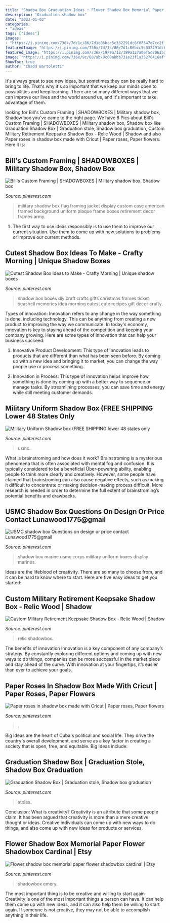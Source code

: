 ```yaml
---
title: "Shadow Box Graduation Ideas : Flower Shadow Box Memorial Paper Flower Shadowbox Cardinal"
description: "Graduation shadow box"
date: "2023-01-02"
categories:
- "ideas"
tags: ["ideas"]
images:
- "https://i.pinimg.com/736x/7d/1c/86/7d1c86bcc5c332291dc6f8f547e7cc2f.jpg"
featuredImage: "https://i.pinimg.com/736x/7d/1c/86/7d1c86bcc5c332291dc6f8f547e7cc2f.jpg"
featured_image: "https://i.pinimg.com/736x/19/9a/12/199a127a0ef5d20625a7f06da1f78a03--marine-corps-shadow-box.jpg"
image: "https://i.pinimg.com/736x/9c/60/ab/9c60abbb731e23f1a35276416affa161.jpg"
ShowToc: true
author: "Chadd Bartoletti"
---
```



It's always great to see new ideas, but sometimes they can be really hard to bring to life. That's why it's so important that we keep our minds open to possibilities and keep learning. There are so many different ways that we can improve our lives and the world around us, and it's important to take advantage of them.

	

		
looking for Bill&#039;s Custom Framing | SHADOWBOXES | Military shadow box, Shadow box you've came to the right page. We have 8 Pics about Bill&#039;s Custom Framing | SHADOWBOXES | Military shadow box, Shadow box like Graduation Shadow Box | Graduation stole, Shadow box graduation, Custom Military Retirement Keepsake Shadow Box - Relic Wood | Shadow and also Paper roses in shadow box made with Cricut | Paper roses, Paper flowers. Here it is:
		
    
## Bill&#039;s Custom Framing | SHADOWBOXES | Military Shadow Box, Shadow Box

<img loading=lazy src="https://i.pinimg.com/736x/e6/cc/5d/e6cc5df178c61d3068527f8161276fe8.jpg" onerror="this.onerror=null;this.src='https://tse3.mm.bing.net/th?id=OIP.yPQv_jO4vR4JYuqMMAIzdgHaNK&amp;pid=15.1';" alt="Bill&#039;s Custom Framing | SHADOWBOXES | Military shadow box, Shadow box">

_Source: pinterest.com_

>military shadow box flag framing jacket display custom case american framed background uniform plaque frame boxes retirement decor frames army. 

	

1. The first way to use ideas responsibly is to use them to improve our current situation. Use them to come up with new solutions to problems or improve our current methods. 

    
## Cutest Shadow Box Ideas To Make - Crafty Morning | Unique Shadow Boxes

<img loading=lazy src="https://i.pinimg.com/736x/5e/65/b4/5e65b4668d3fa3904907d03a580e59c6.jpg" onerror="this.onerror=null;this.src='https://tse1.mm.bing.net/th?id=OIP.bNbthykjWiMbeLIWZvR8VAHaJo&amp;pid=15.1';" alt="Cutest Shadow Box Ideas to Make - Crafty Morning | Unique shadow boxes">

_Source: pinterest.com_

>shadow box boxes diy craft crafts gifts christmas frames ticket seashell memories idea morning cutest cute recipes gift decor crafty. 

	

Types of innovation:
Innovation refers to any change in the way something is done, including technology. This can be anything from creating a new product to improving the way we communicate. In today's economy, innovation is key to staying ahead of the competition and keeping your company growing. Here are some types of innovation that can help your business succeed:
1. Innovative Product Development: This type of innovation leads to products that are different than what has been seen before. By coming up with a new idea and bringing it to market, you can change the way people use or process something.

2. Innovation in Process: This type of innovation helps improve how something is done by coming up with a better way to sequence or manage tasks. By streamlining processes, you can save time and energy while still meeting customer demands.


    
## Military Uniform Shadow Box (FREE SHIPPING Lower 48 States Only

<img loading=lazy src="https://i.pinimg.com/736x/7d/1c/86/7d1c86bcc5c332291dc6f8f547e7cc2f.jpg" onerror="this.onerror=null;this.src='https://tse3.mm.bing.net/th?id=OIP.CMVKUHrtrvaCGq6RHtAkvQHaJ3&amp;pid=15.1';" alt="Military Uniform Shadow box (FREE SHIPPING lower 48 states only">

_Source: pinterest.com_

>usmc. 

	

What is brainstroming and how does it work?
Brainstroming is a mysterious phenomena that is often associated with mental fog and confusion. It is typically considered to be a beneficial Über-powering ability, enabling people to think more clearly and creatively. However, some people have claimed that brainstroming can also cause negative effects, such as making it difficult to concentrate or making decision-making process difficult. More research is needed in order to determine the full extent of brainstroming’s potential benefits and drawbacks.

    
## USMC Shadow Box Questions On Design Or Price Contact Lunawood1775@gmail

<img loading=lazy src="https://i.pinimg.com/736x/19/9a/12/199a127a0ef5d20625a7f06da1f78a03--marine-corps-shadow-box.jpg" onerror="this.onerror=null;this.src='https://tse2.mm.bing.net/th?id=OIP.WqlPA4I1kdzzbvzdDdvGsQHaKK&amp;pid=15.1';" alt="USMC shadow box Questions on design or price contact Lunawood1775@gmail">

_Source: pinterest.com_

>shadow box marine usmc corps military uniform boxes display marines. 

	

Ideas are the lifeblood of creativity. There are so many to choose from, and it can be hard to know where to start. Here are five easy ideas to get you started:

    
## Custom Military Retirement Keepsake Shadow Box - Relic Wood | Shadow

<img loading=lazy src="https://i.pinimg.com/736x/9c/60/ab/9c60abbb731e23f1a35276416affa161.jpg" onerror="this.onerror=null;this.src='https://tse1.mm.bing.net/th?id=OIP._CCk3NAx7syY-reMPD8rDQHaJ3&amp;pid=15.1';" alt="Custom Military Retirement Keepsake Shadow Box - Relic Wood | Shadow">

_Source: pinterest.com_

>relic shadowbox. 

	

The benefits of innovation
Innovation is a key component of any company’s strategy. By constantly exploring different options and coming up with new ways to do things, companies can be more successful in the market place and stay ahead of the curve. With innovation at your fingertips, it’s easier than ever to achieve your goals.

    
## Paper Roses In Shadow Box Made With Cricut | Paper Roses, Paper Flowers

<img loading=lazy src="https://i.pinimg.com/736x/89/64/77/8964777c4983e76b740714d9b5eb9f6e--paper-roses-shadow-box.jpg" onerror="this.onerror=null;this.src='https://tse4.mm.bing.net/th?id=OIP.9Wchlz8N_JV8YmNynSJ7NgHaJ3&amp;pid=15.1';" alt="Paper roses in shadow box made with Cricut | Paper roses, Paper flowers">

_Source: pinterest.com_

>. 

	

Big Ideas are the heart of Cuba's political and social life. They drive the country's overall development, and serve as a key factor in creating a society that is open, free, and equitable. Big Ideas include:

    
## Graduation Shadow Box | Graduation Stole, Shadow Box Graduation

<img loading=lazy src="https://i.pinimg.com/736x/b0/28/3c/b0283c5feeb060ddceb7206bcd42e6a3.jpg" onerror="this.onerror=null;this.src='https://tse1.mm.bing.net/th?id=OIP.bc_74v2y6SvV1YM7Pih7fwHaLJ&amp;pid=15.1';" alt="Graduation Shadow Box | Graduation stole, Shadow box graduation">

_Source: pinterest.com_

>stoles. 

	

Conclusion: What is creativity?
Creativity is an attribute that some people claim. It has been argued that creativity is more than a mere creative thought or ideas. Creative individuals can come up with new ways to do things, and also come up with new ideas for products or services.

    
## Flower Shadow Box Memorial Paper Flower Shadowbox Cardinal | Etsy

<img loading=lazy src="https://i.pinimg.com/736x/33/30/db/3330db3a555ac1fb27b2e67607e05c6e.jpg" onerror="this.onerror=null;this.src='https://tse4.mm.bing.net/th?id=OIP.ykZsm3-698FxzCa2Jr0lPwHaJ3&amp;pid=15.1';" alt="Flower shadow box memorial paper flower shadowbox cardinal | Etsy">

_Source: pinterest.com_

>shadowbox emery. 

	

The most important thing is to be creative and willing to start again
Creativity is one of the most important things a person can have. It can help them come up with new ideas, and it can also help them be willing to start again. If someone is not creative, they may not be able to accomplish anything in their life.

